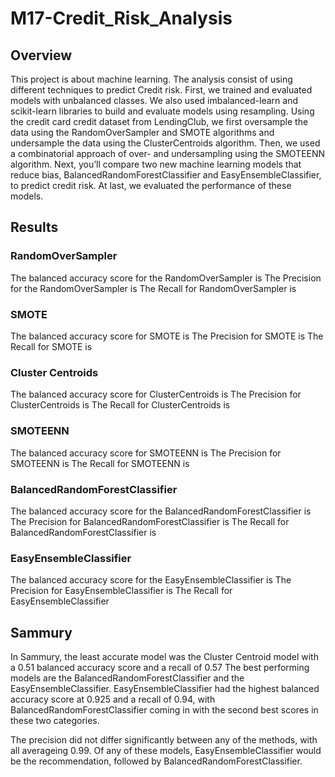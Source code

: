 # M17-Credit_Risk_Analysis

## Overview 

This project is about machine learning. The analysis consist of using different techniques to predict Credit risk. First, we trained and evaluated models with unbalanced classes. We also used imbalanced-learn and scikit-learn libraries to build and evaluate models using resampling.
Using the credit card credit dataset from LendingClub, we first oversample the data using the RandomOverSampler and SMOTE algorithms and undersample the data using the ClusterCentroids algorithm. Then, we used a combinatorial approach of over- and undersampling using the SMOTEENN algorithm. Next, you’ll compare two new machine learning models that reduce bias, BalancedRandomForestClassifier and EasyEnsembleClassifier, to predict credit risk. At last, we evaluated the performance of these models.

## Results 

### RandomOverSampler


The balanced accuracy score for the RandomOverSampler is
The Precision for the RandomOverSampler is 
The Recall for RandomOverSampler is 

### SMOTE


The balanced accuracy score for SMOTE is 
The Precision for SMOTE is
The Recall for SMOTE is 

### Cluster Centroids


The balanced accuracy score for ClusterCentroids is 
The Precision for ClusterCentroids is 
The Recall for ClusterCentroids is 
### SMOTEENN


The balanced accuracy score for SMOTEENN is 
The Precision for SMOTEENN is 
The Recall for SMOTEENN is 

### BalancedRandomForestClassifier

The balanced accuracy score for the BalancedRandomForestClassifier is 
The Precision for BalancedRandomForestClassifier is
The Recall for BalancedRandomForestClassifier is

### EasyEnsembleClassifier

The balanced accuracy score for the EasyEnsembleClassifier is 
The Precision for EasyEnsembleClassifier is
The Recall for EasyEnsembleClassifier 

## Sammury 

In Sammury, the least accurate model was the Cluster Centroid model with a 0.51 balanced accuracy score and a recall of 0.57
The best performing models are the BalancedRandomForestClassifier and the EasyEnsembleClassifier. EasyEnsembleClassifier had the highest balanced accuracy score at 0.925 and a recall of 0.94, with BalancedRandomForestClassifier coming in with the second best scores in these two categories. 



The precision did not differ significantly between any of the methods, with all averageing 0.99. Of any of these models, EasyEnsembleClassifier would be the recommendation, followed by BalancedRandomForestClassifier.